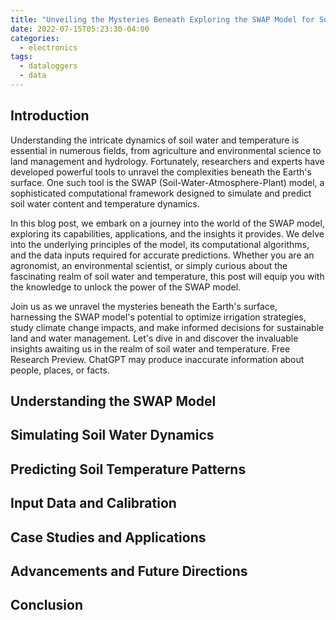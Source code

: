 ```yaml
---
title: "Unveiling the Mysteries Beneath Exploring the SWAP Model for Soil Water and Temperature"
date: 2022-07-15T05:23:30-04:00
categories:
  - electronics
tags:
  - dataloggers
  - data
---
```


## Introduction

Understanding the intricate dynamics of soil water and temperature is essential in numerous fields, from agriculture and environmental science to land management and hydrology. Fortunately, researchers and experts have developed powerful tools to unravel the complexities beneath the Earth's surface. One such tool is the SWAP (Soil-Water-Atmosphere-Plant) model, a sophisticated computational framework designed to simulate and predict soil water content and temperature dynamics.

In this blog post, we embark on a journey into the world of the SWAP model, exploring its capabilities, applications, and the insights it provides. We delve into the underlying principles of the model, its computational algorithms, and the data inputs required for accurate predictions. Whether you are an agronomist, an environmental scientist, or simply curious about the fascinating realm of soil water and temperature, this post will equip you with the knowledge to unlock the power of the SWAP model.

Join us as we unravel the mysteries beneath the Earth's surface, harnessing the SWAP model's potential to optimize irrigation strategies, study climate change impacts, and make informed decisions for sustainable land and water management. Let's dive in and discover the invaluable insights awaiting us in the realm of soil water and temperature.
Free Research Preview. ChatGPT may produce inaccurate information about people, places, or facts. 

## Understanding the SWAP Model

## Simulating Soil Water Dynamics

## Predicting Soil Temperature Patterns

## Input Data and Calibration

## Case Studies and Applications

## Advancements and Future Directions

## Conclusion
